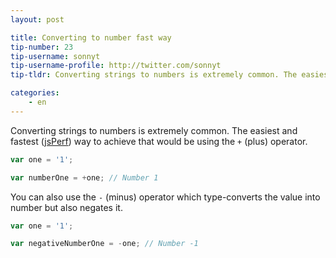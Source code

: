 ```yaml
---
layout: post

title: Converting to number fast way
tip-number: 23
tip-username: sonnyt
tip-username-profile: http://twitter.com/sonnyt
tip-tldr: Converting strings to numbers is extremely common. The easiest and fastest way to achieve that would be using the + operator.

categories:
    - en
---
```


Converting strings to numbers is extremely common. The easiest and fastest ([jsPerf](https://jsperf.com/number-vs-parseint-vs-plus/29)) way to achieve that would be using the `+` (plus) operator.

```javascript
var one = '1';

var numberOne = +one; // Number 1
```

You can also use the `-` (minus) operator which type-converts the value into number but also negates it.

```javascript
var one = '1';

var negativeNumberOne = -one; // Number -1
```
